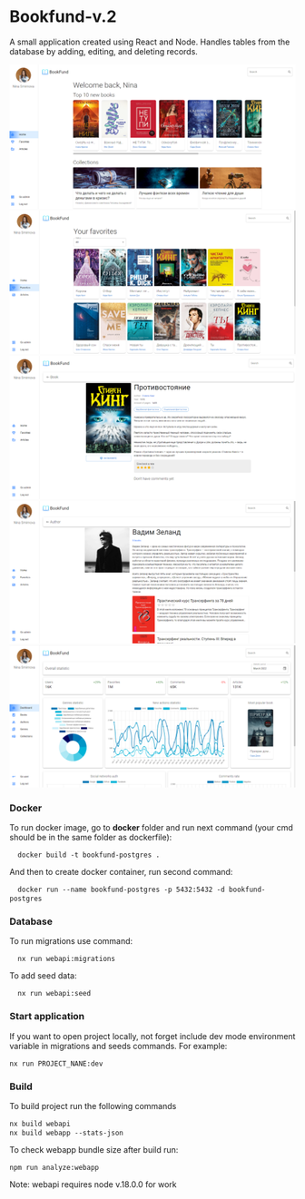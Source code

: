 # Bookfund-v.2
A small application created using React and Node. Handles tables from the database by adding, editing, and deleting records.

<p align="center">
<img src="screenshots/screenshot1.png" alt="screenshot1" width="600">
<img src="screenshots/screenshot2.png" alt="screenshot2" width="600">
<img src="screenshots/screenshot3.png" alt="screenshot3" width="600">
<img src="screenshots/screenshot4.png" alt="screenshot3" width="600">
<img src="screenshots/screenshot5.png" alt="screenshot3" width="600">
</p>

### Docker

To run docker image, go to **docker** folder and run next command (your cmd should be in the same folder as dockerfile):
```
  docker build -t bookfund-postgres .
```

And then to create docker container, run second command:
```
  docker run --name bookfund-postgres -p 5432:5432 -d bookfund-postgres
```

### Database

To run migrations use command:
```
  nx run webapi:migrations
```
To add seed data:
```
  nx run webapi:seed
```

### Start application

If you want to open project locally, not forget include dev mode environment variable in migrations and seeds commands. 
For example: 
```
nx run PROJECT_NANE:dev
```

### Build

To build project run the following commands
```
nx build webapi
nx build webapp --stats-json
```
To check webapp bundle size after build run:
```
npm run analyze:webapp
```

Note: webapi requires node v.18.0.0 for work

